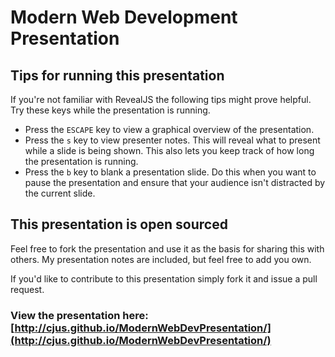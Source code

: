 # Modern Web Development Presentation

## Tips for running this presentation

If you're not familiar with RevealJS the following tips might prove helpful. Try these keys while the presentation is running.

* Press the `ESCAPE` key to view a graphical overview of the presentation.
* Press the `s` key to view presenter notes. This will reveal what to present while a slide is being shown. This also lets you keep track of how long the presentation is running.
* Press the `b` key to blank a presentation slide. Do this when you want to pause the presentation and ensure that your audience isn't distracted by the current slide.

## This presentation is open sourced

Feel free to fork the presentation and use it as the basis for sharing this with others. My presentation notes are included, but feel free to add you own.

If you'd like to contribute to this presentation simply fork it and issue a pull request.

### View the presentation here: [http://cjus.github.io/ModernWebDevPresentation/](http://cjus.github.io/ModernWebDevPresentation/)

